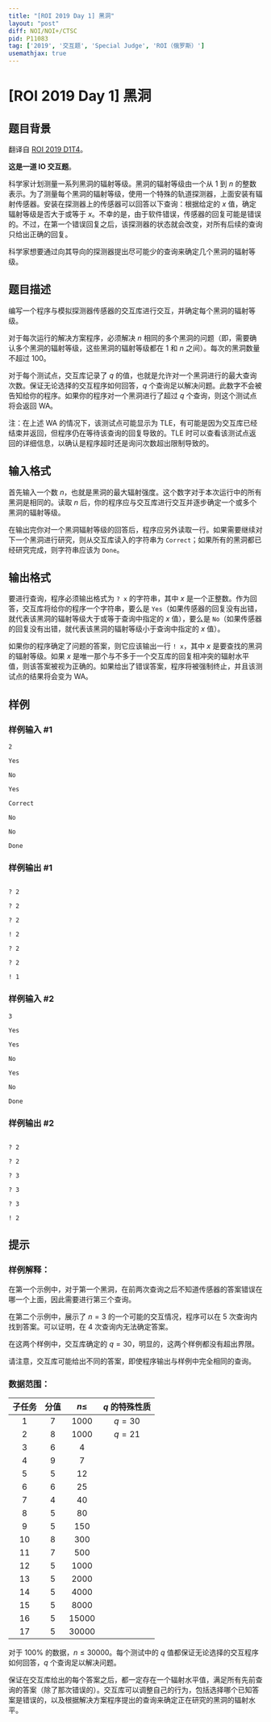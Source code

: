 ```yaml
---
title: "[ROI 2019 Day 1] 黑洞"
layout: "post"
diff: NOI/NOI+/CTSC
pid: P11083
tag: ['2019', '交互题', 'Special Judge', 'ROI（俄罗斯）']
usemathjax: true
---
```


# [ROI 2019 Day 1] 黑洞
## 题目背景

翻译自 [ROI 2019 D1T4](https://neerc.ifmo.ru/school/archive/2018-2019/ru-olymp-roi-2019-day1.pdf)。

**这是一道 IO 交互题**。

科学家计划测量一系列黑洞的辐射等级。黑洞的辐射等级由一个从 $1$ 到 $n$ 的整数表示。为了测量每个黑洞的辐射等级，使用一个特殊的轨道探测器，上面安装有辐射传感器。安装在探测器上的传感器可以回答以下查询：根据给定的 $x$ 值，确定辐射等级是否大于或等于 $x$。不幸的是，由于软件错误，传感器的回复可能是错误的。不过，在第一个错误回复之后，该探测器的状态就会改变，对所有后续的查询只给出正确的回复。

科学家想要通过向其导向的探测器提出尽可能少的查询来确定几个黑洞的辐射等级。
## 题目描述

编写一个程序与模拟探测器传感器的交互库进行交互，并确定每个黑洞的辐射等级。

对于每次运行的解决方案程序，必须解决 $n$ 相同的多个黑洞的问题（即，需要确认多个黑洞的辐射等级，这些黑洞的辐射等级都在 $1$ 和 $n$ 之间）。每次的黑洞数量不超过 $100$。

对于每个测试点，交互库记录了 $q$ 的值，也就是允许对一个黑洞进行的最大查询次数。保证无论选择的交互程序如何回答，$q$ 个查询足以解决问题。此数字不会被告知给你的程序。如果你的程序对一个黑洞进行了超过 $q$ 个查询，则这个测试点将会返回 WA。

注：在上述 WA 的情况下，该测试点可能显示为 TLE，有可能是因为交互库已经结束并返回，但程序仍在等待该查询的回复导致的。TLE 时可以查看该测试点返回的详细信息，以确认是程序超时还是询问次数超出限制导致的。
## 输入格式

首先输入一个数 $n$，也就是黑洞的最大辐射强度。这个数字对于本次运行中的所有黑洞是相同的。读取 $n$ 后，你的程序应与交互库进行交互并逐步确定一个或多个黑洞的辐射等级。

在输出完你对一个黑洞辐射等级的回答后，程序应另外读取一行。如果需要继续对下一个黑洞进行研究，则从交互库读入的字符串为 `Correct`；如果所有的黑洞都已经研究完成，则字符串应该为 `Done`。
## 输出格式

要进行查询，程序必须输出格式为 `? x` 的字符串，其中 $x$ 是一个正整数。作为回答，交互库将给你的程序一个字符串，要么是 `Yes`（如果传感器的回复没有出错，就代表该黑洞的辐射等级大于或等于查询中指定的 $x$ 值），要么是 `No`（如果传感器的回复没有出错，就代表该黑洞的辐射等级小于查询中指定的 $x$ 值）。

如果你的程序确定了问题的答案，则它应该输出一行 `! x`，其中 $x$ 是要查找的黑洞的辐射等级。如果 $x$ 是唯一那个与不多于一个交互库的回复相冲突的辐射水平值，则该答案被视为正确的。如果给出了错误答案，程序将被强制终止，并且该测试点的结果将会变为 WA。
## 样例

### 样例输入 #1
```
2

Yes

No

Yes

Correct

No

No

Done
```
### 样例输出 #1
```

? 2

? 2

? 2

! 2

? 2

? 2

! 1
```
### 样例输入 #2
```
3

Yes

Yes

No

Yes

No

Done
```
### 样例输出 #2
```

? 2

? 2

? 3

? 3

? 3

! 2
```
## 提示

### 样例解释：

在第一个示例中，对于第一个黑洞，在前两次查询之后不知道传感器的答案错误在哪一个上面，因此需要进行第三个查询。

在第二个示例中，展示了 $n = 3$ 的一个可能的交互情况，程序可以在 $5$ 次查询内找到答案。可以证明，在 $4$ 次查询内无法确定答案。

在这两个样例中，交互库确定的 $q=30$，明显的，这两个样例都没有超出界限。

请注意，交互库可能给出不同的答案，即使程序输出与样例中完全相同的查询。

### 数据范围：

| 子任务 | 分值 | $n\le$ | $q$ 的特殊性质 |
| :----------: | :----------: | :----------: | :----------: |
| $1$ | $7$ | $1000$ | $q=30$ |
| $2$ | $8$ | $1000$ | $q=21$ |
| $3$ | $6$ | $4$ |  |
| $4$ | $9$ | $7$ |  |
| $5$ | $5$ | $12$ |  |
| $6$ | $6$ | $25$ |  |
| $7$ | $4$ | $40$ |  |
| $8$ | $5$ | $80$ |  |
| $9$ | $5$ | $150$ |  |
| $10$ | $8$ | $300$ |  |
| $11$ | $7$ | $500$ |  |
| $12$ | $5$ | $1000$ |  |
| $13$ | $5$ | $2000$ |  |
| $14$ | $5$ | $4000$ |  |
| $15$ | $5$ | $8000$ |  |
| $16$ | $5$ | $15000$ |  |
| $17$ | $5$ | $30000$ |  |

对于 $100\%$ 的数据，$n\le30000$。每个测试中的 $q$ 值都保证无论选择的交互程序如何回答，$q$ 个查询足以解决问题。

保证在交互库给出的每个答案之后，都一定存在一个辐射水平值，满足所有先前查询的答案（除了那次错误的）。交互库可以调整自己的行为，包括选择哪个已知答案是错误的，以及根据解决方案程序提出的查询来确定正在研究的黑洞的辐射水平。
